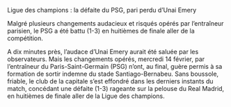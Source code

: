 Ligue des champions : la défaite du PSG, pari perdu d’Unai Emery

Malgré plusieurs changements audacieux et risqués opérés par l’entraîneur parisien, le PSG a été battu (1-3) en huitièmes de finale aller de la compétition.

A dix minutes près, l’audace d’Unai Emery aurait été saluée par les observateurs. Mais les changements opérés, mercredi 14 février, par l’entraîneur du Paris-Saint-Germain (PSG) n’ont, au final, guère permis à sa formation de sortir indemne du stade Santiago-Bernabeu. Sans boussole, friable, le club de la capitale s’est effondré dans les derniers instants du match, concédant une défaite (1-3) rageante sur la pelouse du Real Madrid, en huitièmes de finale aller de la Ligue des champions.
